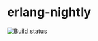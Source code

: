 # erlang-nightly

[![Build status][travis badge]][travis]

[travis badge]: https://travis-ci.com/aronisstav/erlang-nightly.svg?branch=master
[travis]: https://travis-ci.com/aronisstav/erlang-nightly
